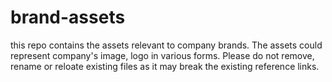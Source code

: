 # brand-assets
this repo contains the assets relevant to company brands. The assets could represent company's image, logo in various forms.
Please do not remove, rename or reloate existing files as it may break the existing reference links.
